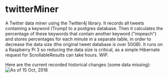 # twitterMiner
A Twitter data miner using the Twitter4j library.
It records all tweets containing a keyword (Trump) to a postgres database.
Then it calculates the percentage of these keywords that contain another keyword ("impeach") and stores percentages for each minute in a separate table, in order to decrease the data size (the original tweet database is over 50GB).
It runs on a Raspberry Pi 3 so reducing the data size is critical, as a simple Hibernate request for ScrollableResults can take hours.
WIP.

Here are the current recorded historical changes (some data missing):
![As of 15 Oct, 2018](https://i.imgur.com/9nw2FX4.png)


